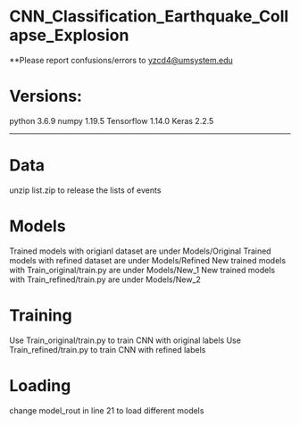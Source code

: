 # CNN_Classification_Earthquake_Collapse_Explosion

**Please report confusions/errors to yzcd4@umsystem.edu

# Versions:
python 3.6.9
numpy 1.19.5
Tensorflow 1.14.0
Keras 2.2.5

------------------------------------

# Data

unzip list.zip to release the lists of events

# Models

Trained models with origianl dataset are under Models/Original
Trained models with refined dataset are under Models/Refined
New trained models with Train_original/train.py are under Models/New_1
New trained models with Train_refined/train.py are under Models/New_2

# Training

Use Train_original/train.py to train CNN with original labels
Use Train_refined/train.py to train CNN with refined labels

# Loading

change model_rout in line 21 to load different models
